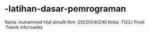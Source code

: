 # -latihan-dasar-pemrograman
Nama :muhammad hilal almufti
Nim :20220040240
Kelas :TI22J
Prodi :Teknik informatika

